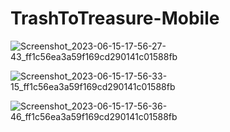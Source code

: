 # TrashToTreasure-Mobile
<div class="row">
  
![Screenshot_2023-06-15-17-56-27-43_ff1c56ea3a59f169cd290141c01588fb](https://github.com/TrashtoTreasure/TrashToTreasure-Mobile/assets/134958727/1537e22e-bf8f-46ef-811e-e824c63cc089)

![Screenshot_2023-06-15-17-56-33-15_ff1c56ea3a59f169cd290141c01588fb](https://github.com/TrashtoTreasure/TrashToTreasure-Mobile/assets/134958727/deba4075-bb59-4347-a43b-d3b97170eb82)

![Screenshot_2023-06-15-17-56-36-46_ff1c56ea3a59f169cd290141c01588fb](https://github.com/TrashtoTreasure/TrashToTreasure-Mobile/assets/134958727/a881392e-e66e-4998-b36f-c762c0946462)

</div>
